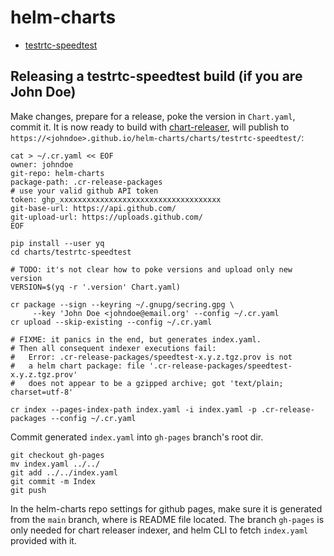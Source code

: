 # helm-charts

* [testrtc-speedtest](https://bogdando.github.io/helm-charts/charts/testrtc-speedtest/)

## Releasing a testrtc-speedtest build (if you are John Doe)

Make changes, prepare for a release, poke the version in `Chart.yaml`, commit it.
It is now ready to build with
[chart-releaser](https://github.com/helm/chart-releaser), will publish to
`https://<johndoe>.github.io/helm-charts/charts/testrtc-speedtest/`:
```
cat > ~/.cr.yaml << EOF
owner: johndoe
git-repo: helm-charts
package-path: .cr-release-packages
# use your valid github API token
token: ghp_xxxxxxxxxxxxxxxxxxxxxxxxxxxxxxxxxxxx
git-base-url: https://api.github.com/
git-upload-url: https://uploads.github.com/
EOF

pip install --user yq
cd charts/testrtc-speedtest

# TODO: it's not clear how to poke versions and upload only new version
VERSION=$(yq -r '.version' Chart.yaml)

cr package --sign --keyring ~/.gnupg/secring.gpg \
     --key 'John Doe <johndoe@email.org' --config ~/.cr.yaml
cr upload --skip-existing --config ~/.cr.yaml

# FIXME: it panics in the end, but generates index.yaml.
# Then all consequent indexer executions fail:
#   Error: .cr-release-packages/speedtest-x.y.z.tgz.prov is not
#   a helm chart package: file '.cr-release-packages/speedtest-x.y.z.tgz.prov'
#   does not appear to be a gzipped archive; got 'text/plain; charset=utf-8'

cr index --pages-index-path index.yaml -i index.yaml -p .cr-release-packages --config ~/.cr.yaml
```
Commit generated `index.yaml` into `gh-pages` branch's root dir.
```
git checkout gh-pages
mv index.yaml ../../
git add ../../index.yaml
git commit -m Index
git push
```
In the helm-charts repo settings for github pages, make sure it is generated
from the `main` branch, where is README file located. The branch `gh-pages` is
only needed for chart releaser indexer, and helm CLI to fetch `index.yaml`
provided with it.
